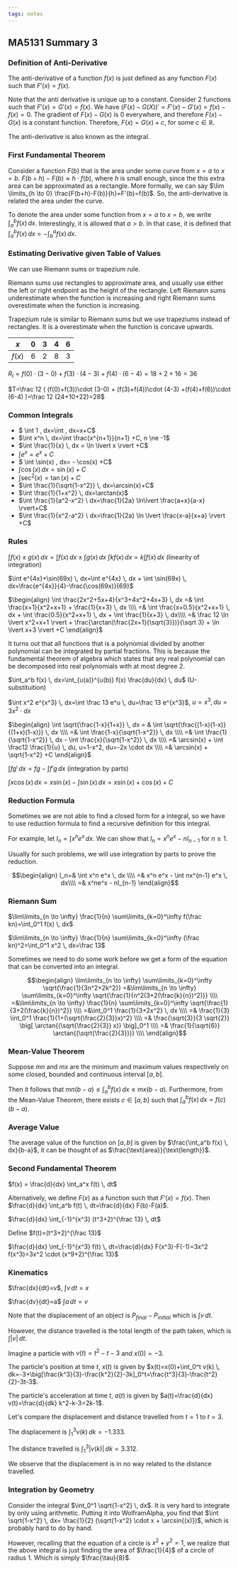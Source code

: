 ```yaml
---
tags: notes
---
```


## MA5131 Summary 3

### Definition of  Anti-Derivative
The anti-derivative of a function $f(x)$ is just defined as any function $F(x)$ such that $F'(x)=f(x)$.

Note that the anti derivative is unique up to a constant. Consider $2$ functions such that $F'(x)=G'(x)=f(x)$. We have $(F(x)-G(X))'=F'(x)-G'(x)=f(x)-f(x)=0$. The gradient of $F(x)-G(x)$ is $0$ everywhere, and therefore $F(x)-G(x)$ is a constant function. Therefore, $F(x)=G(x)+c$, for some $c \in \mathbb{R}$.

The anti-derivative is also known as the integral.

### First Fundamental Theorem
Consider a function $F(b)$ that is the area under some curve from $x=a$ to $x=b$. $F(b+h)-F(b) \approx h \cdot f(b)$, where $h$ is small enough, since the this extra area can be approximated as a rectangle. More formally, we can say $\lim
\limits_{h \to 0} \frac{F(b+h)-F(b)}{h}=F'(b)=f(b)$. So, the anti-derivative is related the area under the curve.

To denote the area under some function from $x=a$ to $x=b$, we write $\int_{a}^{b} f(x) \, dx$. Interestingly, it is allowed that $a>b$. In that case, it is defined that $\int_{a}^{b} f(x) \, dx=-\int_{b}^{a} f(x) \, dx$.

### Estimating Derivative given Table of Values
We can use Riemann sums or trapezium rule.

Riemann sums use rectangles to approximate area, and usually use either the left or right endpoint as the height of the rectangle. Left Riemann sums underestimate when the function is increasing and right Riemann sums overestimate when the function is increasing.

Trapezium rule is similar to Riemann sums but we use trapeziums instead of rectangles. It is a overestimate when the function is concave upwards.

| $x$    | $0$  | $3$  | $4$  | $6$  |
| ------ | ---- | ---- | ---- | ---- |
| $f(x)$ | $6$  | $2$  | $8$  | $3$  |

$R_l=f(0)\cdot (3-0) + f(3) \cdot (4-3) + f(4) \cdot (6-4)=18+2+16=36$

$T=\frac 12 ( (f(0)+f(3))\cdot (3-0) + (f(3)+f(4))\cdot (4-3) +(f(4)+f(6))\cdot (6-4) )=\frac 12 (24+10+22)=28$

### Common Integrals

- $ \int 1 \, dx=\int \, dx=x+C$
- $\int x^n \, dx=\int \frac{x^{n+1}}{n+1} +C, n \ne -1$
-  $\int \frac{1}{x} \, dx = \ln \lvert x \rvert +C$
- $\int e^x=e^x+C$ 
- $ \int \sin(x) \, dx= - \cos(x) +C$
- $\int \cos(x) \, dx=\sin(x)+C$
- $\int \sec^2(x)=\tan(x)+C$
- $\int \frac{1}{\sqrt{1-x^2}} \, dx=\arcsin(x)+C$
- $\int \frac{1}{1+x^2} \, dx=\arctan(x)$
- $\int \frac{1}{a^2-x^2} \ dx=\frac{1}{2a} \ln\lvert \frac{a+x}{a-x} \rvert+C$
- $\int \frac{1}{x^2-a^2} \ dx=\frac{1}{2a} \ln \lvert \frac{x-a}{x+a} \rvert +C$

### Rules

$\int f(x) \pm g(x) \, dx=\int f(x) \, dx \pm \int g(x) \, dx$
$\int kf(x) \, dx=k \int f(x) \, dx$ 
(linearity of integration)

$\int e^{4x}+\sin(69x) \, dx=\int e^{4x} \, dx + \int \sin(69x) \, dx=\frac{e^{4x}}{4}-\frac{\cos(69x)}{69}$

$\begin{align}
  \int \frac{2x^2+5x+4}{x^3+4x^2+4x+3} \, dx 
=& \int \frac{x+1}{x^2+x+1} + \frac{1}{x+3} \, dx \\\\
=& \int \frac{x+0.5}{x^2+x+1} \, dx + \int \frac{0.5}{x^2+x+1} \, dx + \int \frac{1}{x+3} \, dx\\\\
=& \frac 12 \ln \lvert x^2+x+1 \rvert + \frac{\arctan(\frac{2x+1}{\sqrt{3}})}{\sqrt 3} + \ln \lvert x+3 \rvert +C
\end{align}$

It turns out that all functions that is a polynomial divided by another polynomial can be integrated by partial fractions. This is because the fundamental theorem of algebra which states that any real polynomial can be decomposed into real polynomials with at most degree $2$.

$\int_a^b f(x) \, dx=\int_{u(a)}^{u(b)} f(x) \frac{du}{dx} \, du$ 
(U-substituition)

$\int x^2 e^{x^3} \, dx=\int \frac 13 e^u \, du=\frac 13 e^{x^3}$,
$u=x^3, du=3x^2 \cdot dx$

$\begin{align}
 \int \sqrt{\frac{1-x}{1+x}} \, dx 
= & \int \sqrt{\frac{(1-x)(1-x)}{(1+x)(1-x)}} \, dx \\\\
=& \int \frac{1-x}{\sqrt{1-x^2}} \, dx \\\\
=& \int \frac{1}{\sqrt{1-x^2}} \, dx - \int \frac{x}{\sqrt{1-x^2}} \, dx \\\\
=& \arcsin(x) + \int \frac12 \frac{1}{u} \, du, u=1-x^2, du=-2x \cdot dx \\\\
=& \arcsin(x) + \sqrt{1-x^2} +C
\end{align}$

$\int fg' \, dx= fg - \int f'g \, dx$ (integration by parts)

$\int x \cos(x) \, dx = x \sin(x) - \int \sin(x) \, dx = x\sin(x) + \cos(x) + C$

### Reduction Formula

Sometimes we are not able to find a closed form for a integral, so we have to use reduction formula to find a recursive definition for this integral.

For example, let $I_n = \int x^n e^x \, dx$. We can show that $I_n=x^ne^x - nI_{n-1}$ for $n \geq 1$.

Usually for such problems, we will use integration by parts to prove the reduction.

$$\begin{align}
I_n=& \int x^n e^x \, dx \\\\
=& x^n e^x - \int nx^{n-1} e^x \, dx\\\\
=& x^ne^x - nI_{n-1}
\end{align}$$

### Riemann Sum
$\lim\limits_{n \to \infty} \frac{1}{n} \sum\limits_{k=0}^\infty f(\frac kn)=\int_0^1 f(x) \, dx$

$\lim\limits_{n \to \infty} \frac{1}{n} \sum\limits_{k=0}^\infty (\frac kn)^2=\int_0^1 x^2 \, dx=\frac 13$

Sometimes we need to do some work before we get a form of the equation that can be converted into an integral.

$$\begin{align}
\lim\limits_{n \to \infty} \sum\limits_{k=0}^\infty \sqrt{\frac{1}{3n^2+2k^2}} =&\lim\limits_{n \to \infty} \sum\limits_{k=0}^\infty \sqrt{\frac{1}{n^2(3+2(\frac{k}{n})^2)}} \\\\
=&\lim\limits_{n \to \infty} \frac{1}{n} \sum\limits_{k=0}^\infty \sqrt{\frac{1}{3+2(\frac{k}{n})^2}} \\\\
=&\int_0^1 \frac{1}{3+2x^2} \, dx \\\\
=& \frac{1}{3} \int_0^1 \frac{1}{1+(\sqrt{\frac{2}{3}}x)^2} \\\\
=& \frac{\sqrt{3}}{3 \sqrt{2}} \big[ \arctan{(\sqrt{\frac{2}{3}} x)} \big]_0^1 \\\\
=& \frac{1}{\sqrt{6}} \arctan{(\sqrt{\frac{2}{3}})} \\\\
\end{align}$$

### Mean-Value Theorem
Suppose $mn$ and $mx$ are the minimum and maximum values respectively on some closed, bounded and continuous interval $[a,b]$.

Then it follows that $mn(b-a) \leq \int_a^b f(x) \, dx \leq mx(b-a)$. Furthermore, from the Mean-Value Theorem, there exists $c\in [a,b]$ such that $\int_a^b f(x) \, dx=f(c)(b-a)$.

### Average Value
The average value of the function on $[a,b]$ is given by $\frac{\int_a^b f(x) \, dx}{b-a}$, it can be thought of as $\frac{\text{area}}{\text{length}}$.

### Second Fundamental Theorem
$f(x) = \frac{d}{dx} \int_a^x f(t) \, dt$

Alternatively, we define $F(x)$ as a function such that $F'(x)=f(x)$. Then $\frac{d}{dx} \int_a^b f(t) \, dt=\frac{d}{dx} F(b)-F(a)$.

$\frac{d}{dx} \int_{-1}^{x^3} (t^3+2)^{\frac 13} \, dt$

Define $f(t)=(t^3+2)^{\frac 13}$

$\frac{d}{dx} \int_{-1}^{x^3} f(t) \, dt=\frac{d}{dx} F(x^3)-F(-1)=3x^2 f(x^3)=3x^2 \cdot (x^9+2)^{\frac 13}$

### Kinematics
$\frac{dx}{dt}=v$, $\int v \, dt=x$

$\frac{dv}{dt}=a$ $\int a \, dt =v$

Note that the displacement of an object is $P_{final}-P_{initial}$ which is $\int v \, dt$.

However, the distance travelled is the total length of the path taken, which is $\int \lvert v \rvert \, dt$.

Imagine a particle with $v(t)=t^2-t-3$ and $x(0)=-3$.

The particle's position at time $t$, $x(t)$ is given by $x(t)=x(0)+\int_0^t v(k) \, dk=-3+\big[\frac{k^3}{3}-\frac{k^2}{2}-3k]_0^t=\frac{t^3}{3}-\frac{t^2}{2}-3t-3$.

The particle's acceleration at time $t$, $a(t)$ is given by $a(t)=\frac{d}{dx} v(t)=\frac{d}{dk} k^2-k-3=2k-1$.

Let's compare the displacement and distance travelled from $t=1$ to $t=3$.

The displacement is $\int_1^3 v(k) \, dk=-1.333$.

The distance travelled is  $\int_1^3 \lvert v(k) \rvert \, dk=3.312$.

We observe that the displacement is in no way related to the distance travelled.

### Integration by Geometry

Consider the integral $\int_0^1 \sqrt{1-x^2} \, dx$. It is very hard to integrate by only using arithmetic. Putting it into WolframAlpha, you find that $\int \sqrt{1-x^2} \, dx= \frac{1}{2} (\sqrt{1-x^2} \cdot x + \arcsin{(x)})$, which is probably hard to do by hand.

However, recalling that the equation of a circle is $x^2+y^2=1$, we realize that the above integral is just finding the area of $\frac{1}{4}$ of a circle of radius $1$. Which is simply $\frac{\tau}{8}$.
